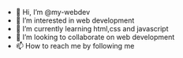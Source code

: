 - 👋 Hi, I’m @my-webdev
- 👀 I’m interested in web development
- 🌱 I’m currently learning html,css and javascript
- 💞️ I’m looking to collaborate on web development
- 📫 How to reach me by following me

<!---
my-webdev/my-webdev is a ✨ special ✨ repository because its `README.md` (this file) appears on your GitHub profile.
You can click the Preview link to take a look at your changes.
--->
